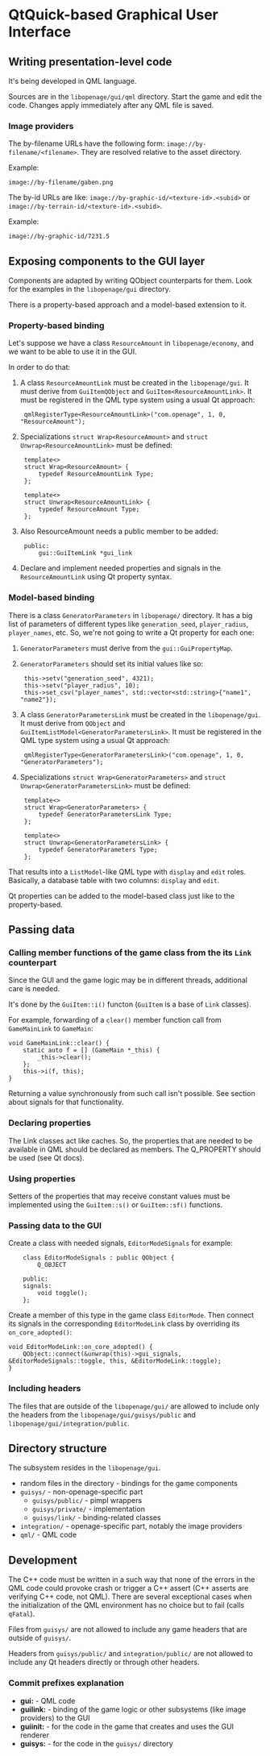 # QtQuick-based Graphical User Interface

## Writing presentation-level code

It's being developed in QML language.

Sources are in the `libopenage/gui/qml` directory.
Start the game and edit the code.
Changes apply immediately after any QML file is saved.

### Image providers

The by-filename URLs have the following form: `image://by-filename/<filename>`.
They are resolved relative to the asset directory.

Example:

	image://by-filename/gaben.png

The by-id URLs are like: `image://by-graphic-id/<texture-id>.<subid>` or `image://by-terrain-id/<texture-id>.<subid>`.

Example:

	image://by-graphic-id/7231.5

## Exposing components to the GUI layer

Components are adapted by writing QObject counterparts for them.
Look for the examples in the `libopenage/gui` directory.

There is a property-based approach and a model-based extension to it.

### Property-based binding

Let's suppose we have a class `ResourceAmount` in `libopenage/economy`, and we want to be able to use it in the GUI.

In order to do that:

1. A class `ResourceAmountLink` must be created in the `libopenage/gui`.
It must derive from `GuiItemQObject` and `GuiItem<ResourceAmountLink>`.
It must be registered in the QML type system using a usual Qt approach:

    	qmlRegisterType<ResourceAmountLink>("com.openage", 1, 0, "ResourceAmount");

2. Specializations `struct Wrap<ResourceAmount>` and `struct Unwrap<ResourceAmountLink>` must be defined:

    	template<>
    	struct Wrap<ResourceAmount> {
    		typedef ResourceAmountLink Type;
    	};

    	template<>
    	struct Unwrap<ResourceAmountLink> {
    		typedef ResourceAmount Type;
    	};

3. Also ResourceAmount needs a public member to be added:

    	public:
    		gui::GuiItemLink *gui_link

4. Declare and implement needed properties and signals in the `ResourceAmountLink` using Qt property syntax.

### Model-based binding

There is a class `GeneratorParameters` in `libopenage/` directory.
It has a big list of parameters of different types like `generation_seed`, `player_radius`, `player_names`, etc.
So, we're not going to write a Qt property for each one:

1. `GeneratorParameters` must derive from the `gui::GuiPropertyMap`.

2. `GeneratorParameters` should set its initial values like so:

    	this->setv("generation_seed", 4321);
    	this->setv("player_radius", 10);
    	this->set_csv("player_names", std::vector<std::string>{"name1", "name2"});

3. A class `GeneratorParametersLink` must be created in the `libopenage/gui`.
It must derive from `QObject` and `GuiItemListModel<GeneratorParametersLink>`.
It must be registered in the QML type system using a usual Qt approach:

    	qmlRegisterType<GeneratorParametersLink>("com.openage", 1, 0, "GeneratorParameters");

4. Specializations `struct Wrap<GeneratorParameters>` and `struct Unwrap<GeneratorParametersLink>` must be defined:

    	template<>
    	struct Wrap<GeneratorParameters> {
    		typedef GeneratorParametersLink Type;
    	};

    	template<>
    	struct Unwrap<GeneratorParametersLink> {
    		typedef GeneratorParameters Type;
    	};

That results into a `ListModel`-like QML type with `display` and `edit` roles.
Basically, a database table with two columns: `display` and `edit`.

Qt properties can be added to the model-based class just like to the property-based.

## Passing data

### Calling member functions of the game class from the its `Link` counterpart

Since the GUI and the game logic may be in different threads, additional care is needed.

It's done by the `GuiItem::i()` functon (`GuiItem` is a base of `Link` classes).

For example, forwarding of a `clear()` member function call from `GameMainLink` to `GameMain`:

	void GameMainLink::clear() {
		static auto f = [] (GameMain *_this) {
			_this->clear();
		};
		this->i(f, this);
	}

Returning a value synchronously from such call isn't possible.
See section about signals for that functionality.

### Declaring properties

The Link classes act like caches.
So, the properties that are needed to be available in QML should be declared as members.
The Q_PROPERTY should be used (see Qt docs).

### Using properties

Setters of the properties that may receive constant values must be implemented using the `GuiItem::s()` or `GuiItem::sf()` functions.

### Passing data to the GUI

Create a class with needed signals, `EditorModeSignals` for example: 

		class EditorModeSignals : public QObject {
			Q_OBJECT

		public:
		signals:
			void toggle();
		};

Create a member of this type in the game class `EditorMode`.
Then connect its signals in the corresponding `EditorModeLink` class by overriding its `on_core_adopted()`:

	void EditorModeLink::on_core_adopted() {
		QObject::connect(&unwrap(this)->gui_signals, &EditorModeSignals::toggle, this, &EditorModeLink::toggle);
	}

### Including headers

The files that are outside of the `libopenage/gui/` are allowed to include only the headers from the `libopenage/gui/guisys/public` and `libopenage/gui/integration/public`.

## Directory structure

The subsystem resides in the `libopenage/gui`.

* random files in the directory - bindings for the game components
* `guisys/` - non-openage-specific part
    * `guisys/public/` - pimpl wrappers
    * `guisys/private/` - implementation
    * `guisys/link/` - binding-related classes
* `integration/` - openage-specific part, notably the image providers
* `qml/` - QML code

## Development

The C++ code must be written in a such way that none of the errors in the QML code could provoke crash or trigger a C++ assert (C++ asserts are verifying C++ code, not QML).
There are several exceptional cases when the initialization of the QML environment has no choice but to fail (calls `qFatal`).

Files from `guisys/` are not allowed to include any game headers that are outside of `guisys/`.

Headers from `guisys/public/` and `integration/public/` are not allowed to include any Qt headers directly or through other headers.

### Commit prefixes explanation

* **gui:** - QML code
* **guilink:** - binding of the game logic or other subsystems (like image providers) to the GUI
* **guiinit:** - for the code in the game that creates and uses the GUI renderer
* **guisys:** - for the code in the `guisys/` directory
